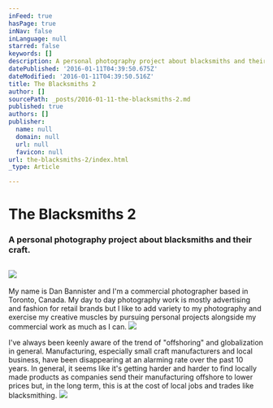 ```yaml
---
inFeed: true
hasPage: true
inNav: false
inLanguage: null
starred: false
keywords: []
description: A personal photography project about blacksmiths and their craft.
datePublished: '2016-01-11T04:39:50.675Z'
dateModified: '2016-01-11T04:39:50.516Z'
title: The Blacksmiths 2
author: []
sourcePath: _posts/2016-01-11-the-blacksmiths-2.md
published: true
authors: []
publisher:
  name: null
  domain: null
  url: null
  favicon: null
url: the-blacksmiths-2/index.html
_type: Article

---
```

# The Blacksmiths 2

### A personal photography project about blacksmiths and their craft.

## ![](https://the-grid-user-content.s3-us-west-2.amazonaws.com/9a16efe5-df34-4614-90f2-1bd0f8adc683.jpg)

My name is Dan Bannister and I'm a commercial photographer based in Toronto, Canada. My day to day photography work is mostly advertising and fashion for retail brands but I like to add variety to my photography and exercise my creative muscles by pursuing personal projects alongside my commercial work as much as I can.
![](https://the-grid-user-content.s3-us-west-2.amazonaws.com/3fe296b8-2a78-4041-9c77-398a22dafb12.jpg)

I've always been keenly aware of the trend of "offshoring" and globalization in general. Manufacturing, especially small craft manufacturers and local business, have been disappearing at an alarming rate over the past 10 years. In general, it seems like it's getting harder and harder to find locally made products as companies send their manufacturing offshore to lower prices but, in the long term, this is at the cost of local jobs and trades like blacksmithing.
![](https://the-grid-user-content.s3-us-west-2.amazonaws.com/9d80b93f-f8cb-4641-95cb-a05d68fe9a0a.jpg)